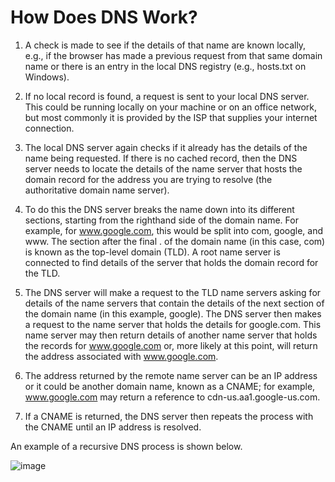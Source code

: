 # How Does DNS Work?

1. A check is made to see if the details of that name are known locally, e.g., if the browser has made a previous request from that same domain name or there is an entry in the local DNS registry (e.g., hosts.txt on Windows).

2. If no local record is found, a request is sent to your local DNS server. This could be running locally on your machine or on an office network, but most commonly it is provided by the ISP that supplies your internet connection.

3. The local DNS server again checks if it already has the details of the name being requested. If there is no cached record, then the DNS server needs to locate the details of the name server that hosts the domain record for the address you are trying to resolve (the authoritative domain name server).

4. To do this the DNS server breaks the name down into its different sections, starting from the righthand side of the domain name. For example, for www.google.com, this would be split into com, google, and www. The section after the final . of the domain name (in this case, com) is known as the top-level domain (TLD). A root name server is connected to find details of the server that holds the domain record for the TLD.

5. The DNS server will make a request to the TLD name servers asking for details of the name servers that contain the details of the next section of the domain name (in this example, google). The DNS server then makes a request to the name server that holds the details for google.com. This name server may then return details of another name server that holds the records for www.google.com or, more likely at this point, will return the address associated with www.google.com.

6. The address returned by the remote name server can be an IP address or it could be another domain name, known as a CNAME; for example, www.google.com may return a reference to cdn-us.aa1.google-us.com.

7. If a CNAME is returned, the DNS server then repeats the process with the CNAME until an IP address is resolved.


An example of a recursive DNS process is shown below.


![image](https://user-images.githubusercontent.com/5827617/55053791-a71a0300-50a0-11e9-905c-277da3b54b10.png)

